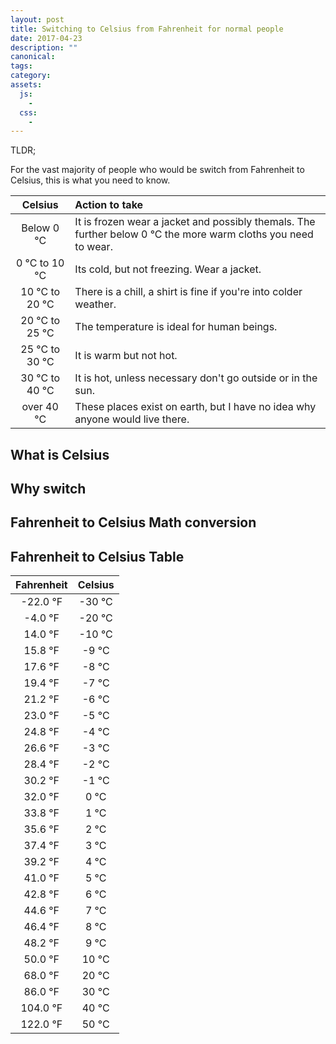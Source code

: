 ```yaml
---
layout: post
title: Switching to Celsius from Fahrenheit for normal people
date: 2017-04-23
description: ""
canonical:
tags:
category:
assets:
  js:
    -
  css:
    -
---
```


TLDR;

For the vast majority of people who would be switch from Fahrenheit to Celsius, this is what you need to know.

|    Celsius     | Action to take                                                                                                 |
|:--------------:|:---------------------------------------------------------------------------------------------------------------|
|   Below 0 °C   | It is frozen wear a jacket and possibly themals. The further below 0 °C the more warm cloths you need to wear. |
| 0 °C to 10 °C  | Its cold, but not freezing. Wear a jacket.                                                                     |
| 10 °C to 20 °C | There is a chill, a shirt is fine if you're into colder weather.                                               |
| 20 °C to 25 °C | The temperature is ideal for human beings.                                                                     |
| 25 °C to 30 °C | It is warm but not hot.                                                                                        |
| 30 °C to 40 °C | It is hot, unless necessary don't go outside or in the sun.                                                    |
|   over 40 °C   | These places exist on earth, but I have no idea why anyone would live there.                                   |

## What is Celsius

## Why switch

## Fahrenheit to Celsius Math conversion

## Fahrenheit to Celsius Table

| Fahrenheit | Celsius |
|:----------:|:-------:|
|  -22.0 °F  | -30 °C  |
|  -4.0 °F   | -20 °C  |
|  14.0 °F   | -10 °C  |
|  15.8 °F   |  -9 °C  |
|  17.6 °F   |  -8 °C  |
|  19.4 °F   |  -7 °C  |
|  21.2 °F   |  -6 °C  |
|  23.0 °F   |  -5 °C  |
|  24.8 °F   |  -4 °C  |
|  26.6 °F   |  -3 °C  |
|  28.4 °F   |  -2 °C  |
|  30.2 °F   |  -1 °C  |
|  32.0 °F   |  0 °C   |
|  33.8 °F   |  1 °C   |
|  35.6 °F   |  2 °C   |
|  37.4 °F   |  3 °C   |
|  39.2 °F   |  4 °C   |
|  41.0 °F   |  5 °C   |
|  42.8 °F   |  6 °C   |
|  44.6 °F   |  7 °C   |
|  46.4 °F   |  8 °C   |
|  48.2 °F   |  9 °C   |
|  50.0 °F   |  10 °C  |
|  68.0 °F   |  20 °C  |
|  86.0 °F   |  30 °C  |
|  104.0 °F  |  40 °C  |
|  122.0 °F  |  50 °C  |
